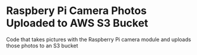# Raspbery Pi Camera Photos Uploaded to AWS S3 Bucket 
Code that takes pictures with the Raspberry Pi camera module and uploads those photos to an S3 bucket
